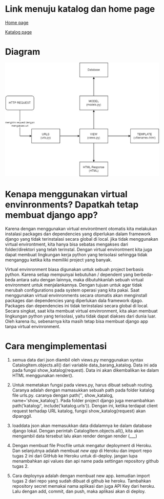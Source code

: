 # Link menuju katalog dan home page
[Home page](https://lab02pbp.herokuapp.com/)

[Katalog page](https://lab02pbp.herokuapp.com/katalog/)

# Diagram
![alt text](./assets/Diagram.jpg "diagram")

# Kenapa menggunakan virtual envinronments? Dapatkah tetap membuat django app?
Karena dengan menggunakan virtual environtment otomatis kita melakukan instalasi packages dan dependencies yang diperlukan dalam framework django yang tidak terinstalasi secara global di local. jika tidak menggunakan virtual environtment, kita hanya bisa sebatas mengakses dari folder/direktori yang telah terinstal. Dengan virtual environtment kita juga dapat membuat lingkungan kerja python yang terisolasi sehingga tidak menganggu ketika kita memiliki project yang banyak.

Virtual envinronment biasa digunakan untuk sebuah project berbasis python. Karena setiap mempunyai kebutuhan / dependent yang berbeda-beda antara satu dengan lainnya, maka dibutuhkanlah sebuah virtual environment untuk menjalankannya. Dengan tujuan untuk agar tidak merubah configurations pada system operasi yang kita pakai. Saat menggunakan virtual envinronments secara otomatis akan menginstall packages dan dependencies yang diperlukan dala framework djago. Packages dan dependencies ini tidak terinstalasi secara global di local. Secara singkat, saat kita membuat virtual envinronment, kita akan membuat lingkungan python yang terisolasi, yaitu tidak dapat diakses dari dunia luar. Oleh karena itu, sebenarnya kita masih tetap bisa membuat django app tanpa virtual envinronment.

# Cara mengimplementasi

1. semua data dari json diambil oleh views.py menggunakan syntax CatalogItem.objects.all() dari variable data_barang_katalog. Data ini ada pada fungsi show_katalog(request). Data ini akan dikembalikan ke dalam HTML menggunakan render().

2. Untuk memetakan fungsi pada views.py, harus dibuat sebuah routing. Caranya adalah dengan mamasukkan sebuah path pada folder katalog file urls.py. caranya dengan path('', show_katalog, name='show_katalog'). Pada folder project django juga menambahkan path('katalog/', include('katalog.urls')). Dengan ini, ketika terdapat client request terhadap URL katalog, fungsi show_katalog(request) akan dipanggil.

3. loaddata json akan memasukkan data didalamnya ke dalam database django lokal. Dengan perintah CatalogItem.objects.all(), kita akan mengambil data tersebut lalu akan render dengan render (___)

4. Dengan membuat file Procfile untuk mengatur deployment di Heroku. Dan selanjutnya adalah membuat _new app_ di Heroku dan import repo tugas 2 ini dari GitHub ke Heroku untuk di-deploy. jangan lupa menambahkan api values dan api name pada settingan repository github tugas 2. 

4. Cara deploynya adalah dengan membuat new app. kemudian import tugas 2 dari repo yang sudah dibuat di github ke heroku. Tambahkan repository secret memakai nama aplikasi dan juga API Key dari heroku. Lalu dengan add, commit, dan push, maka aplikasi akan di deploy.